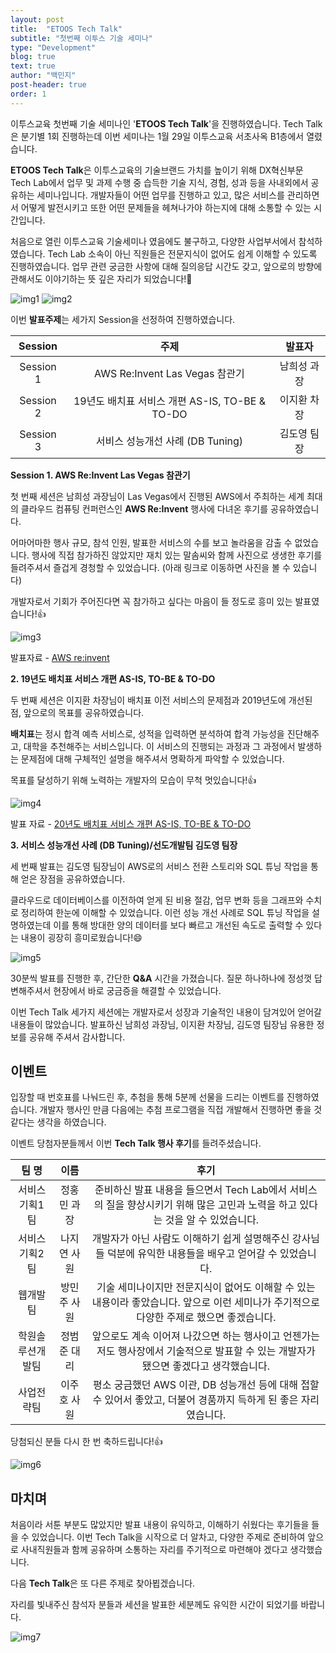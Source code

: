```yaml
---
layout: post
title:  "ETOOS Tech Talk"
subtitle: "첫번째 이투스 기술 세미나"
type: "Development"
blog: true
text: true
author: "백민지"
post-header: true
order: 1
---
```

이투스교육 첫번째 기술 세미나인  '**ETOOS Tech Talk**'을 진행하였습니다. Tech Talk은 분기별 1회 진행하는데 이번 세미나는 1월 29일 이투스교육 서초사옥 B1층에서 열렸습니다.

**ETOOS Tech Talk**은 이투스교육의 기술브랜드 가치를 높이기 위해 DX혁신부문 Tech Lab에서 업무 및 과제 수행 중 습득한 기술 지식, 경험, 성과 등을 사내외에서 공유하는 세미나입니다. 개발자들이 어떤 업무를 진행하고 있고, 많은 서비스를 관리하면서 어떻게 발전시키고 또한 어떤 문제들을 헤쳐나가야 하는지에 대해 소통할 수 있는 시간입니다. 

처음으로 열린 이투스교육 기술세미나 였음에도 불구하고, 다양한 사업부서에서 참석하였습니다. Tech Lab 소속이 아닌 직원들은 전문지식이 없어도 쉽게 이해할 수 있도록 진행하였습니다. 업무 관련 궁금한 사항에 대해 질의응답 시간도 갖고, 앞으로의 방향에 관해서도 이야기하는 뜻 깊은 자리가 되었습니다!🙂

![img1](img/1.jpg)
![img2](img/2.jpg)



이번 **발표주제**는 세가지 Session을 선정하여 진행하였습니다. 

|  Session  |                      주제                      |   발표자    |
| :-------: | :--------------------------------------------: | :---------: |
| Session 1 |         AWS Re:Invent Las Vegas 참관기         | 남희성 과장 |
| Session 2 | 19년도 배치표 서비스 개편 AS-IS, TO-BE & TO-DO | 이지환 차장 |
| Session 3 |        서비스 성능개선 사례 (DB Tuning)        | 김도영 팀장 |



**Session 1.  AWS Re:Invent Las Vegas 참관기**

첫 번째 세션은 남희성 과장님이 Las Vegas에서 진행된 AWS에서 주최하는 세계 최대의 클라우드 컴퓨팅 컨퍼런스인 **AWS Re:Invent** 행사에 다녀온 후기를 공유하였습니다.

어마어마한 행사 규모, 참석 인원, 발표한 서비스의 수를 보고 놀라움을 감출 수 없었습니다. 행사에 직접 참가하진 않았지만 재치 있는 말솜씨와 함께 사진으로 생생한 후기를 들려주셔서 즐겁게 경청할 수 있었습니다. (아래 링크로 이동하면 사진을 볼 수 있습니다)

개발자로서 기회가 주어진다면 꼭 참가하고 싶다는 마음이 들 정도로 흥미 있는 발표였습니다!👍

![img3](img/3.jpg)

발표자료 - [AWS re:invent](/blog/aws_reInvent)

**2. 19년도 배치표 서비스 개편 AS-IS, TO-BE & TO-DO**

두 번째 세션은 이지환 차장님이 배치표 이전 서비스의 문제점과 2019년도에 개선된 점, 앞으로의 목표를 공유하였습니다.

**배치표**는 정시 합격 예측 서비스로, 성적을 입력하면 분석하여 합격 가능성을 진단해주고, 대학을 추천해주는 서비스입니다. 이 서비스의 진행되는 과정과 그 과정에서 발생하는 문제점에 대해 구체적인 설명을 해주셔서 명확하게 파악할 수 있었습니다.

목표를 달성하기 위해 노력하는 개발자의 모습이 무척 멋있습니다!👍

![img4](img/4.jpg)

발표 자료 - [20년도 배치표 서비스 개편 AS-IS, TO-BE & TO-DO](/blog/etoos_arrangement/)

**3. 서비스 성능개선 사례 (DB Tuning)/선도개발팀 김도영 팀장**

세 번째 발표는 김도영 팀장님이 AWS로의 서비스 전환 스토리와 SQL 튜닝 작업을 통해 얻은 장점을 공유하였습니다.

클라우드로 데이터베이스를 이전하여 얻게 된 비용 절감, 업무 변화 등을 그래프와 수치로 정리하여 한눈에 이해할 수 있었습니다. 이런 성능 개선 사례로 SQL 튜닝 작업을 설명하였는데 이를 통해 방대한 양의 데이터를 보다 빠르고 개선된 속도로 출력할 수 있다는 내용이 굉장히 흥미로웠습니다!😄

![img5](img/5.jpg)

<!-- 발표 자료 - [서비스 성능 개선 사례(DB Tuning)](/blog/slowQuery_Tunning) -->

30분씩 발표를 진행한 후, 간단한 **Q&A** 시간을 가졌습니다. 질문 하나하나에 정성껏 답변해주셔서 현장에서 바로 궁금증을 해결할 수 있었습니다.

이번 Tech Talk 세가지 세션에는 개발자로서 성장과 기술적인 내용이 담겨있어 얻어갈 내용들이 많았습니다. 발표하신 남희성 과장님, 이지환 차장님, 김도영 팀장님 유용한 정보를 공유해 주셔서 감사합니다.

## **이벤트**

입장할 때 번호표를 나눠드린 후, 추첨을 통해 5분께 선물을 드리는 이벤트를 진행하였습니다. 개발자 행사인 만큼 다음에는 추첨 프로그램을 직접 개발해서 진행하면 좋을 것 같다는 생각을 하였습니다. 

이벤트 당첨자분들께서 이번 **Tech Talk 행사 후기**를 들려주셨습니다.

|      팀 명       |    이름     |                             후기                             |
| :--------------: | :---------: | :----------------------------------------------------------: |
|  서비스기획1팀   | 정홍민 과장 | 준비하신 발표 내용을 들으면서 Tech Lab에서 서비스의 질을 향상시키기 위해 많은 고민과 노력을 하고 있다는 것을 알 수 있었습니다. |
|  서비스기획2팀   | 나지연 사원 | 개발자가 아닌 사람도 이해하기 쉽게 설명해주신 강사님들 덕분에 유익한 내용들을 배우고 얻어갈 수 있었습니다. |
|     웹개발팀     | 방민주 사원 | 기술 세미나이지만 전문지식이 없어도 이해할 수 있는 내용이라 좋았습니다. 앞으로 이런 세미나가 주기적으로 다양한 주제로 했으면 좋겠습니다. |
| 학원솔루션개발팀 | 정범준 대리 | 앞으로도 계속 이어져 나갔으면 하는 행사이고 언젠가는 저도 행사장에서 기술적으로 발표할 수 있는 개발자가 됐으면 좋겠다고 생각했습니다. |
|    사업전략팀    | 이주호 사원 | 평소 궁금했던 AWS 이관, DB 성능개선 등에 대해 접할 수 있어서 좋았고, 더불어 경품까지 득하게 된 좋은 자리였습니다. |

당첨되신 분들 다시 한 번 축하드립니다!👍

![img6](img/6.jpg)

## **마치며**

처음이라 서툰 부분도 많았지만 발표 내용이 유익하고, 이해하기 쉬웠다는 후기들을 들을 수 있었습니다. 이번 Tech Talk을 시작으로 더 알차고, 다양한 주제로 준비하여 앞으로 사내직원들과 함께 공유하며 소통하는 자리를 주기적으로 마련해야 겠다고 생각했습니다.

다음 **Tech Talk**은 또 다른 주제로 찾아뵙겠습니다.

자리를 빛내주신 참석자 분들과 세션을 발표한 세분께도 유익한 시간이 되었기를 바랍니다.

![img7](img/smile.jpg)